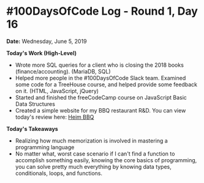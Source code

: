 # #100DaysOfCode Log - Round 1, Day 16

**Date:** Wednesday, June 5, 2019


**Today's Work (High-Level)**
- Wrote more SQL queries for a client who is closing the 2018 books (finance/accounting). (MariaDB, SQL)
- Helped more people in the #100DaysOfCode Slack team. Examined some code for a TreeHouse course, and helped provide some feedback on it. (HTML, JavaScript, jQuery)
- Started and finished the freeCodeCamp course on JavaScript Basic Data Structures
- Created a simple website for my BBQ restaurant R&D. You can view today's review here: [Heim BBQ]()

**Today's Takeaways**
- Realizing how much memorization is involved in mastering a programming language
- No matter what, worst case scenario if I can't find a function to accomplish something easily, knowing the core basics of programming, you can solve pretty much everything by knowing data types, conditionals, loops, and functions.
